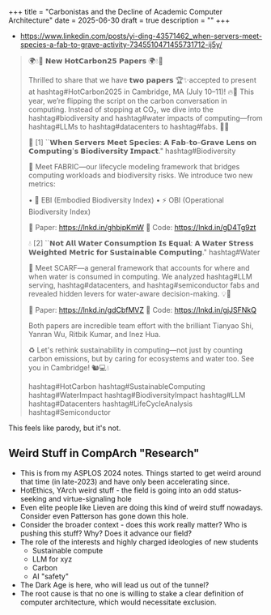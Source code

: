+++
title = "Carbonistas and the Decline of Academic Computer Architecture"
date = 2025-06-30
draft = true
description = ""
+++

- https://www.linkedin.com/posts/yi-ding-43571462_when-servers-meet-species-a-fab-to-grave-activity-7345510471455731712-ij5y/

> 🌍💧🐾 𝗡𝗲𝘄 𝗛𝗼𝘁𝗖𝗮𝗿𝗯𝗼𝗻𝟮𝟱 𝗣𝗮𝗽𝗲𝗿𝘀 🌍💧🐾
>
> Thrilled to share that we have 𝘁𝘄𝗼 𝗽𝗮𝗽𝗲𝗿𝘀 🏆✨accepted to present at hashtag#HotCarbon2025 in Cambridge, MA (July 10–11)! 🔥🧠 This year, we’re flipping the script on the carbon conversation in computing. Instead of stopping at CO₂, we dive into the hashtag#biodiversity and hashtag#water impacts of computing—from hashtag#LLMs to hashtag#datacenters to hashtag#fabs. 🌱💾
>
> 🐾 [1] ``𝗪𝗵𝗲𝗻 𝗦𝗲𝗿𝘃𝗲𝗿𝘀 𝗠𝗲𝗲𝘁 𝗦𝗽𝗲𝗰𝗶𝗲𝘀: 𝗔 𝗙𝗮𝗯-𝘁𝗼-𝗚𝗿𝗮𝘃𝗲 𝗟𝗲𝗻𝘀 𝗼𝗻 𝗖𝗼𝗺𝗽𝘂𝘁𝗶𝗻𝗴'𝘀 𝗕𝗶𝗼𝗱𝗶𝘃𝗲𝗿𝘀𝗶𝘁𝘆 𝗜𝗺𝗽𝗮𝗰𝘁." hashtag#Biodiversity
>
> 🚀 Meet FABRIC—our lifecycle modeling framework that bridges computing workloads and biodiversity risks. We introduce two new metrics:
>
>  • 🧬 EBI (Embodied Biodiversity Index)
>  • ⚡ OBI (Operational Biodiversity Index)
>
> 🔗 Paper: https://lnkd.in/ghbipKmW
> 🔗 Code: https://lnkd.in/gD4Tg9zt
>
> 💧 [2] ``𝗡𝗼𝘁 𝗔𝗹𝗹 𝗪𝗮𝘁𝗲𝗿 𝗖𝗼𝗻𝘀𝘂𝗺𝗽𝘁𝗶𝗼𝗻 𝗜𝘀 𝗘𝗾𝘂𝗮𝗹: 𝗔 𝗪𝗮𝘁𝗲𝗿 𝗦𝘁𝗿𝗲𝘀𝘀 𝗪𝗲𝗶𝗴𝗵𝘁𝗲𝗱 𝗠𝗲𝘁𝗿𝗶𝗰 𝗳𝗼𝗿 𝗦𝘂𝘀𝘁𝗮𝗶𝗻𝗮𝗯𝗹𝗲 𝗖𝗼𝗺𝗽𝘂𝘁𝗶𝗻𝗴." hashtag#Water
>
> 🚀 Meet SCARF—a general framework that accounts for where and when water is consumed in computing. We analyzed hashtag#LLM serving, hashtag#datacenters, and hashtag#semiconductor fabs and revealed hidden levers for water-aware decision-making. 💡🌊
>
> 🔗 Paper: https://lnkd.in/gdCbfMVZ
> 🔗 Code: https://lnkd.in/gjJSFNkQ
>
> Both papers are incredible team effort with the brilliant Tianyao Shi, Yanran Wu, Ritbik Kumar, and Inez Hua.
>
> ♻️ Let's rethink sustainability in computing—not just by counting carbon emissions, but by caring for ecosystems and water too. See you in Cambridge! 🐿️💻💧
>
> hashtag#HotCarbon hashtag#SustainableComputing hashtag#WaterImpact hashtag#BiodiversityImpact hashtag#LLM hashtag#Datacenters hashtag#LifeCycleAnalysis hashtag#Semiconductor

This feels like parody, but it's not.

## Weird Stuff in CompArch "Research"

- This is from my ASPLOS 2024 notes. Things started to get weird around that time (in late-2023) and have only been accelerating since.
- HotEthics, YArch weird stuff - the field is going into an odd status-seeking and virtue-signaling hole
- Even elite people like Lieven are doing this kind of weird stuff nowadays. Consider even Patterson has gone down this hole.
- Consider the broader context - does this work really matter? Who is pushing this stuff? Why? Does it advance our field?
- The role of the interests and highly charged ideologies of new students
  - Sustainable compute
  - LLM for xyz
  - Carbon
  - AI "safety"
- The Dark Age is here, who will lead us out of the tunnel?
- The root cause is that no one is willing to stake a clear definition of computer architecture, which would necessitate exclusion.
